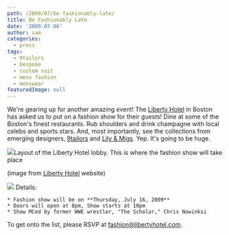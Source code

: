 ```yaml
---
path: /2009/07/be-fashionably-late/
title: Be Fashionably Late
date: '2009-07-06'
author: sam
categories:
  - press
tags:
  - 9tailors
  - bespoke
  - custom suit
  - mens fashion
  - menswear
featuredImage: null
---
```

We're gearing up for another amazing event! The [Liberty Hotel](http://www.libertyhotel.com/) in Boston has asked us to put on a fashion show for their guests! Dine at some of the Boston's finest restaurants. Rub shoulders and drink champagne with local celebs and sports stars. And, most importantly, see the collections from emerging designers, [9tailors](http://9tailors.com/) and [Lily & Migs](http://www.lilyandmigs.com/lilyandmigs.com/Lily_%26_Migs_Clothing_Habit.html). Yep. It's going to be huge.

[![](http://4.bp.blogspot.com/_RlJ3L7W6dBw/SlIfrtStENI/AAAAAAAAHrU/OWIqUG_FtsQ/s400/liberthotel_blogpic_20090706.jpg)](http://4.bp.blogspot.com/_RlJ3L7W6dBw/SlIfrtStENI/AAAAAAAAHrU/OWIqUG_FtsQ/s1600-h/liberthotel_blogpic_20090706.jpg)Layout of the Liberty Hotel lobby. This is where the fashion show will take place

(image from [Liberty Hotel](http://www.libertyhotel.com/) website) 

[![](http://4.bp.blogspot.com/_RlJ3L7W6dBw/SlIddjsRtqI/AAAAAAAAHrE/8_q65iWJGA4/s400/FASHJULY16.jpg)](http://4.bp.blogspot.com/_RlJ3L7W6dBw/SlIddjsRtqI/AAAAAAAAHrE/8_q65iWJGA4/s1600-h/FASHJULY16.jpg)
Details:

	* Fashion show will be on **Thursday, July 16, 2009**
	* Doors will open at 8pm, Show starts at 10pm
	* Show MCed by former WWE wrestler, "The Scholar," Chris Nowinksi

To get onto the list, please RSVP at fashion@libertyhotel.com.